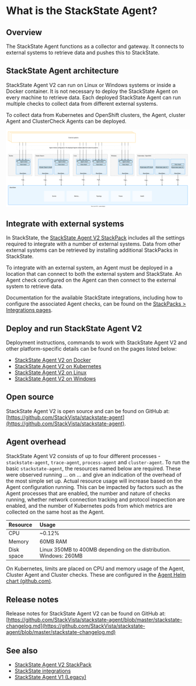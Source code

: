 # What is the StackState Agent?

## Overview

The StackState Agent functions as a collector and gateway. It connects to external systems to retrieve data and pushes this to StackState.

## StackState Agent architecture

StackState Agent V2 can run on Linux or Windows systems or inside a Docker container. It is not necessary to deploy the StackState Agent on every machine to retrieve data. Each deployed StackState Agent can run multiple checks to collect data from different external systems.

To collect data from Kubernetes and OpenShift clusters, the Agent, cluster Agent and ClusterCheck Agents can be deployed.

![StackState Agent architecture](/.gitbook/assets/stackstate-agent.svg)

## Integrate with external systems

In StackState, the [StackState Agent V2 StackPack](/stackpacks/integrations/agent.md) includes all the settings required to integrate with a number of external systems. Data from other external systems can be retrieved by installing additional StackPacks in StackState. 

To integrate with an external system, an Agent must be deployed in a location that can connect to both the external system and StackState. An Agent check  configured on the Agent can then connect to the external system to retrieve data. 

Documentation for the available StackState integrations, including how to configure the associated Agent checks, can be found on the [StackPacks > Integrations pages](/stackpacks/integrations/).

## Deploy and run StackState Agent V2

Deployment instructions, commands to work with StackState Agent V2 and other platform-specific details can be found on the pages listed below:

- [StackState Agent V2 on Docker](/setup/agent/docker.md)
- [StackState Agent V2 on Kubernetes](/setup/agent/kubernetes.md)
- [StackState Agent V2 on Linux](/setup/agent/linux.md)
- [StackState Agent V2 on Windows](/setup/agent/windows.md)

## Open source

StackState Agent V2 is open source and can be found on GitHub at: [https://github.com/StackVista/stackstate-agent](https://github.com/StackVista/stackstate-agent).

## Agent overhead

StackState Agent V2 consists of up to four different processes - `stackstate-agent`, `trace-agent`, `process-agent` and `cluster-agent`. To run the basic `stackstate-agent`, the resources named below are required. These were observed running ... on ... and give an indication of the overhead of the most simple set up. Actual resource usage will increase based on the Agent configuration running. This can be impacted by factors such as the Agent processes that are enabled, the number and nature of checks running, whether network connection tracking and protocol inspection are enabled, and the number of Kubernetes pods from which metrics are collected on the same host as the Agent.

| Resource | Usage |
|:---|:---|
| CPU | ~0.12% |
| Memory | 60MB RAM |
| Disk space | Linux 350MB to 400MB depending on the distribution. Windows: 260MB |

On Kubernetes, limits are placed on CPU and memory usage of the Agent, Cluster Agent and Cluster checks. These are configured in the [Agent Helm chart \(github.com\)](https://github.com/StackVista/helm-charts/tree/master/stable/cluster-agent).

## Release notes

Release notes for StackState Agent V2 can be found on GitHub at: [https://github.com/StackVista/stackstate-agent/blob/master/stackstate-changelog.md](https://github.com/StackVista/stackstate-agent/blob/master/stackstate-changelog.md)

## See also

* [StackState Agent V2 StackPack](/stackpacks/integrations/agent.md)
* [StackState integrations](/stackpacks/integrations/)
* [StackState Agent V1 (Legacy)](/setup/agent/agent-v1.md)